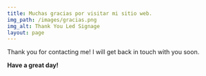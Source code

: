 ```yaml
---
title: Muchas gracias por visitar mi sitio web.
img_path: /images/gracias.png
img_alt: Thank You Led Signage
layout: page
---
```


Thank you for contacting me! I will get back in touch with you soon.

**Have a great day!**